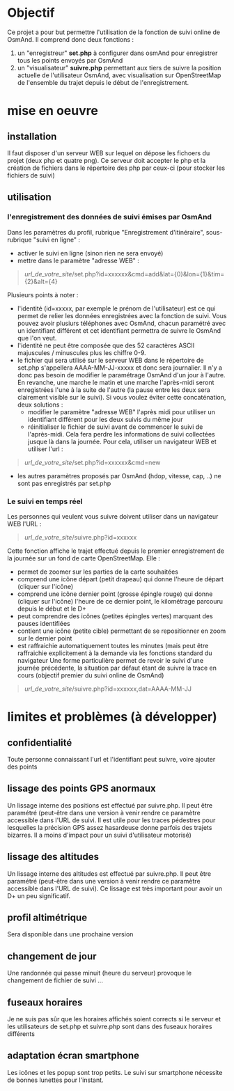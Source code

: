 # Objectif
Ce projet a pour but permettre l'utilisation de la fonction de suivi online de OsmAnd. Il comprend donc deux fonctions :  
1. un "enregistreur" **set.php** à configurer dans osmAnd pour enregistrer tous les points envoyés par OsmAnd
2. un "visualisateur" **suivre.php** permettant aux tiers de suivre la position actuelle de l'utilisateur OsmAnd, avec visualisation sur OpenStreetMap de l'ensemble du trajet depuis le début de l'enregistrement.  
# mise en oeuvre
## installation
Il faut disposer d'un serveur WEB sur lequel on dépose les fichoers du projet (deux php et quatre png). Ce serveur doit accepter le php et la création de fichiers dans le répertoire des php par ceux-ci (pour stocker les fichiers de suivi)
## utilisation
### l'enregistrement des données de suivi émises par OsmAnd
Dans les paramètres du profil, rubrique "Enregistrement d'itinéraire", sous-rubrique "suivi en ligne" :  
* activer le suivi en ligne (sinon rien ne sera envoyé)
* mettre dans le paramètre "adresse WEB" :
> *url_de_votre_site*/set.php?id=xxxxxx&cmd=add&lat={0}&lon={1}&tim={2}&alt={4}

Plusieurs points à noter :
* l'identité (id=xxxxx, par exemple le prénom de l'utilisateur) est ce qui permet de relier les données enregistrées avec la fonction de suivi. Vous pouvez avoir plusiurs téléphones avec OsmAnd, chacun paramétré avec un identifiant différent et cet identifiant permettra de suivre le OsmAnd que l'on veut.
* l'identité ne peut être composée que des 52 caractères ASCII majuscules / minuscules plus les chiffre 0-9.
* le fichier qui sera utilisé sur le serveur WEB dans le répertoire de set.php s'appellera AAAA-MM-JJ-xxxxx et donc sera journalier. Il n'y a donc pas besoin de modifier le paramétrage OsmAnd d'un jour à l'autre. En revanche, une marche le matin et une marche l'après-midi seront enregistrées l'une à la suite de l'autre (la pause entre les deux sera clairement visible sur le suivi). Si vous voulez éviter cette concaténation, deux solutions :
  *   modifier le paramètre "adresse WEB" l'après midi pour utiliser un identifiant différent pour les deux suivis du même jour
  *   réinitialiser le fichier de suivi avant de commencer le suivi de l'après-midi. Cela fera perdre les informations de suivi collectées jusque là dans la journée. Pour cela, utiliser un navigateur WEB et utiliser l'url :
> *url_de_votre_site*/set.php?id=xxxxxx&cmd=new

* les autres paramètres proposés par OsmAnd (hdop, vitesse, cap, ..) ne sont pas enregistrés par set.php
### Le suivi en temps réel
Les personnes qui veulent vous suivre doivent utiliser dans un navigateur WEB l'URL :
> *url_de_votre_site*/suivre.php?id=xxxxxx

Cette fonction affiche le trajet effectué depuis le premier enregistrement de la journée sur un fond de carte OpenStreetMap. Elle :
* permet de zoomer sur les parties de la carte souhaitées
* comprend une icône départ (petit drapeau) qui donne l'heure de départ (cliquer sur l'icône)
* comprend une icône dernier point (grosse épingle rouge) qui donne (cliquer sur l'icône) l'heure de ce dernier point, le kilométrage parcouru depuis le début et le D+
* peut comprendre des icônes (petites épingles vertes) marquant des pauses identifiées
* contient une icône (petite cible) permettant de se repositionner en zoom sur le dernier point
* est raffraichie automatiquement toutes les minutes (mais peut être raffraichie explicitement à la demande via les fonctions standard du navigateur
Une forme particulière permet de revoir le suivi d'une journée précédente, la situation par défaut étant de suivre la trace en cours (objectif premier du suivi online de OsmAnd)
> *url_de_votre_site*/suivre.php?id=xxxxxx,dat=AAAA-MM-JJ

# limites et problèmes (à développer)
## confidentialité
Toute personne connaissant l'url et l'identifiant peut suivre, voire ajouter des points
## lissage des points GPS anormaux
Un lissage interne des positions est effectué par suivre.php. Il peut être paramétré (peut-être dans une version à venir rendre ce paramètre accessible dans l'URL de suivi. Il est utile pour les traces pédestres pour lesquelles la précision GPS assez hasardeuse donne parfois des trajets bizarres. Il a moins d'impact pour un suivi d'utilisateur motorisé)
## lissage des altitudes
Un lissage interne des altitudes est effectué par suivre.php. Il peut être paramétré (peut-être dans une version à venir rendre ce paramètre accessible dans l'URL de suivi). Ce lissage est très important pour avoir un D+ un peu significatif.
## profil altimétrique
Sera disponible dans une prochaine version
## changement de jour  
Une randonnée qui passe minuit (heure du serveur) provoque le changement de fichier de suivi ...
## fuseaux horaires
Je ne suis pas sûr que les horaires affichés soient corrects si le serveur et les utilisateurs de set.php et suivre.php sont dans des fuseaux horaires différents
## adaptation écran smartphone
Les icônes et les popup sont trop petits. Le suivi sur smartphone nécessite de bonnes lunettes pour l'instant.

